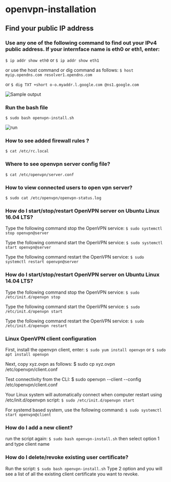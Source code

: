 # openvpn-installation

## Find your public IP address

### Use any one of the following command to find out your IPv4 public address. If your internface name is eth0 or eth1, enter:
`$ ip addr show eth0`
or
`$ ip addr show eth1`

or use the host command or dig command as follows:
`$ host myip.opendns.com resolver1.opendns.com`

or
`$ dig TXT +short o-o.myaddr.l.google.com @ns1.google.com`


![Sample output](https://www.cyberciti.biz/media/new/faq/2016/06/my-public-ip.jpg)


### Run the bash file
`$ sudo bash openvpn-install.sh`


![run](https://www.cyberciti.biz/media/new/faq/2016/06/openvpn-setup.jpg)



### How to see added firewall rules ?
`$ cat /etc/rc.local`

### Where to see openvpn server config file?
`$ cat /etc/openvpn/server.conf`

### How to view connected users to open vpn server?
`$ sudo cat /etc/openvpn/openvpn-status.log`

### How do I start/stop/restart OpenVPN server on Ubuntu Linux 16.04 LTS?

Type the following command stop the OpenVPN service:
`$ sudo systemctl stop openvpn@server`

Type the following command start the OpenVPN service:
`$ sudo systemctl start openvpn@server`

Type the following command restart the OpenVPN service:
`$ sudo systemctl restart openvpn@server`

### How do I start/stop/restart OpenVPN server on Ubuntu Linux 14.04 LTS?

Type the following command stop the OpenVPN service:
`$ sudo /etc/init.d/openvpn stop`

Type the following command start the OpenVPN service:
`$ sudo /etc/init.d/openvpn start`

Type the following command restart the OpenVPN service:
`$ sudo /etc/init.d/openvpn restart`

### Linux OpenVPN client configuration

First, install the openvpn client, enter:
`$ sudo yum install openvpn`
or
`$ sudo apt install openvpn`

Next, copy xyz.ovpn as follows:
$ sudo cp xyz.ovpn /etc/openvpn/client.conf

Test connectivity from the CLI:
$ sudo openvpn --client --config /etc/openvpn/client.conf

Your Linux system will automatically connect when computer restart using /etc/init.d/openvpn script:
`$ sudo /etc/init.d/openvpn start`

For systemd based system, use the following command:
`$ sudo systemctl start openvpn@client`

### How do I add a new client?
run the script again:
`$ sudo bash openvpn-install.sh`
then select option 1 and type client name

### How do I delete/revoke existing user certificate?
Run the script:
`$ sudo bash openvpn-install.sh`
Type 2 option and you will see a list of all the existing client certificate you want to revoke.
